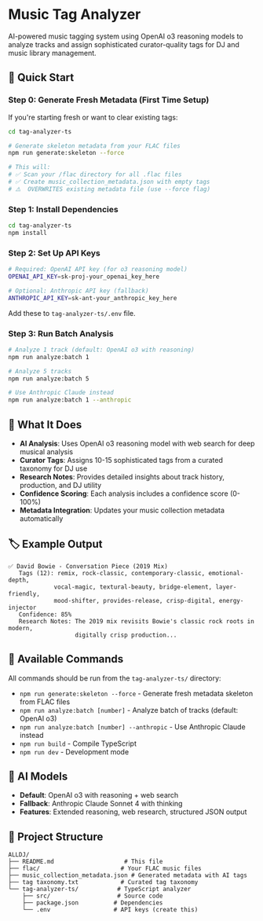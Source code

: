 # Music Tag Analyzer

AI-powered music tagging system using OpenAI o3 reasoning models to analyze tracks and assign sophisticated curator-quality tags for DJ and music library management.

## 🚀 Quick Start

### Step 0: Generate Fresh Metadata (First Time Setup)

If you're starting fresh or want to clear existing tags:

```bash
cd tag-analyzer-ts

# Generate skeleton metadata from your FLAC files
npm run generate:skeleton --force

# This will:
# ✅ Scan your /flac directory for all .flac files  
# ✅ Create music_collection_metadata.json with empty tags
# ⚠️  OVERWRITES existing metadata file (use --force flag)
```

### Step 1: Install Dependencies

```bash
cd tag-analyzer-ts
npm install
```

### Step 2: Set Up API Keys

```bash
# Required: OpenAI API key (for o3 reasoning model)
OPENAI_API_KEY=sk-proj-your_openai_key_here

# Optional: Anthropic API key (fallback)
ANTHROPIC_API_KEY=sk-ant-your_anthropic_key_here
```
Add these to `tag-analyzer-ts/.env` file.

### Step 3: Run Batch Analysis

```bash
# Analyze 1 track (default: OpenAI o3 with reasoning)
npm run analyze:batch 1

# Analyze 5 tracks
npm run analyze:batch 5

# Use Anthropic Claude instead
npm run analyze:batch 1 --anthropic
```

## 🎵 What It Does

- **AI Analysis**: Uses OpenAI o3 reasoning model with web search for deep musical analysis
- **Curator Tags**: Assigns 10-15 sophisticated tags from a curated taxonomy for DJ use
- **Research Notes**: Provides detailed insights about track history, production, and DJ utility
- **Confidence Scoring**: Each analysis includes a confidence score (0-100%)
- **Metadata Integration**: Updates your music collection metadata automatically

## 🏷️ Example Output

```
✅ David Bowie - Conversation Piece (2019 Mix)
   Tags (12): remix, rock-classic, contemporary-classic, emotional-depth, 
             vocal-magic, textural-beauty, bridge-element, layer-friendly, 
             mood-shifter, provides-release, crisp-digital, energy-injector
   Confidence: 85%
   Research Notes: The 2019 mix revisits Bowie's classic rock roots in modern, 
                   digitally crisp production...
```

## 🔧 Available Commands

All commands should be run from the `tag-analyzer-ts/` directory:

- `npm run generate:skeleton --force` - Generate fresh metadata skeleton from FLAC files
- `npm run analyze:batch [number]` - Analyze batch of tracks (default: OpenAI o3)
- `npm run analyze:batch [number] --anthropic` - Use Anthropic Claude instead
- `npm run build` - Compile TypeScript
- `npm run dev` - Development mode

## 🧠 AI Models

- **Default**: OpenAI o3 with reasoning + web search
- **Fallback**: Anthropic Claude Sonnet 4 with thinking
- **Features**: Extended reasoning, web research, structured JSON output

## 📁 Project Structure

```
ALLDJ/
├── README.md                    # This file
├── flac/                       # Your FLAC music files
├── music_collection_metadata.json # Generated metadata with AI tags
├── tag taxonomy.txt            # Curated tag taxonomy
└── tag-analyzer-ts/           # TypeScript analyzer
    ├── src/                   # Source code
    ├── package.json          # Dependencies
    └── .env                  # API keys (create this)
```